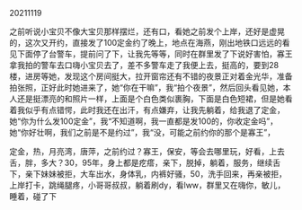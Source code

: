 20211119

之前听说小宝贝不像大宝贝那样摆烂，还有口，看她之前发个上岸，还好是虚晃的，这次又开约，直接发了100定金约了晚上，地点在海燕，刚出地铁口远远的看见下面停了台警车，提前问了下，让我先等等，同时在群里发了下说好害怕，寡王拿我拍的警车去口嗨小宝贝去了，差不多警车走了我便上去，挺高的，要到28楼，进房等她，发现这个房间挺大，拉开窗帘还有不错的夜景正对着金光华，准备拍张照，正好此时她进来了，她“你在干嘛”，我“拍个夜景”，然后回头看见她，本人还是挺漂亮的和照片一样，上面是个白色类似裹胸，下面是白色短裙，但是她看着我似乎有点错愕，此时我还在出汗，有点嫌弃，让我先躺着，给我退了定金，她“你为什么发100定金”，我“不知道啊，我一直都是发100的，你收定金吗”，她“你好壮啊，我们之前是不是约过”，我“没，可能之前约你的那个是寡王”，

定金，热，月亮湾，唐萍，之前约过？寡王，保安，等会去哪里玩，好看，上去舌，胖，多大？30，95年，身上都是疙瘩，亲下，脱掉，躺着，服务，继续舌下，亲下妹妹被拒，大车出水，身体乳，内裤好骚，50，洗手回来，再亲被拒，上岸打卡，跳绳腿疼，小哥哥叔叔，躺着刷dy，看lww，群里又在嗨你，敏儿，睡着，碰了下

